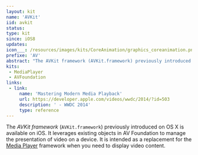 ```yaml
---
layout: kit
name: 'AVKit'
iid: avkit
status:
type: kit
since: iOS8
updates:
icon___: /resources/images/kits/CoreAnimation/graphics_coreanimation.png
prefixe: 'AV'
abstract: "The AVKit framework (AVKit.framework) previously introduced on OS X is available on iOS. Use it instead of Media Player framework when you need to display a video."
kits:
 - MediaPlayer
 - AVFoundation
links:
 - link:
     name: 'Mastering Modern Media Playback'
     url: https://developer.apple.com/videos/wwdc/2014/?id=503
     description: ' - WWDC 2014'
     type: reference
---
```


The *AVKit framework* (`AVKit.framework`) previously introduced on OS X is available on iOS. It leverages existing objects in AV Foundation to manage the presentation of video on a device. It is intended as a replacement for the [Media Player](/MediaPlayer) framework when you need to display video content.
